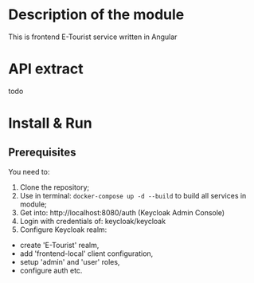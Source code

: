 # Description of the module
This is frontend E-Tourist service written in Angular

# API extract

todo

# Install & Run
## Prerequisites
You need to:
1. Clone the repository;
2. Use in terminal: `docker-compose up -d --build` to build all services in module;
3. Get into: http://localhost:8080/auth (Keycloak Admin Console)
4. Login with credentials of: keycloak/keycloak
5. Configure Keycloak realm:
- create 'E-Tourist' realm,
- add 'frontend-local' client configuration,
- setup 'admin' and 'user' roles,
- configure auth etc.